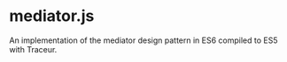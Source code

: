 # mediator.js
An implementation of the mediator design pattern in ES6 compiled to ES5 with Traceur.
